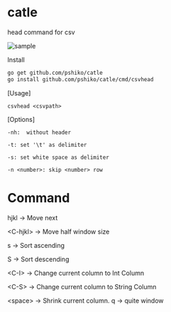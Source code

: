 # catle

head command for csv

![sample](https://github.com/pshiko/catle/blob/for_readme/tes2.gif)

Install
```bash
go get github.com/pshiko/catle
go install github.com/pshiko/catle/cmd/csvhead
```

[Usage]

	csvhead <csvpath>
  
[Options]

	-nh:  without header
  
	-t: set '\t' as delimiter
  
	-s: set white space as delimiter
  
	-n <number>: skip <number> row
  
  


# Command

hjkl -> Move next

\<C-hjkl\> -> Move half window size

s -> Sort ascending

S -> Sort descending

\<C-I\> -> Change current column to Int Column

\<C-S\> -> Change current column to String Column

\<space\> -> Shrink current column.
q -> quite window
